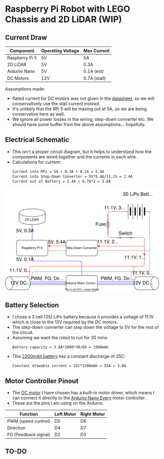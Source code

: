 # Raspberry Pi Robot with LEGO Chassis and 2D LiDAR (WIP)

## Current Draw

| Component      | Operating Voltage | Max Current  |
|----------------|-------------------|--------------|
| Raspberry Pi 5 | 5V                | 5A           |
| 2D LiDAR       | 5V                | 0.3A         |
| Arduino Nano   | 5V                | 0.1A (est)   |
| DC Motors      | 12V               | 0.7A (stall) |

Assumptions made:
- Rated current for DC motors was not given in the [datasheet](https://thepihut.com/products/brushless-dc-motor-with-encoder-12v-159rpm?variant=27740916241), so we will conservatively use the stall current instead.
- It's unlikely that the RPi 5 will be maxing out at 5A, so we are being conservative here as well.
- We ignore all power losses in the wiring, step-down converter etc. We should have some buffer from the above assumptions... hopefully.


## Electrical Schematic

- This isn't a proper circuit diagram, but it helps to understand how the components are wired together and the currents in each wire. 
- Calculations for current:
    ```
    Current into RPi = 5A + 0.3A + 0.1A = 5.4A
    Current into Step-Down Converter = 5V*5.4A/11.1V = 2.4A
    Current out of Battery = 2.4A + 0.7A*2 = 3.8A
    ```

![diagram](schematic.drawio.svg)

## Battery Selection

- I chose a 3 cell (3S) LiPo battery because it provides a voltage of 11.1V which is close to the 12V required by the DC motors.
- The step-down converter can step down the voltage to 5V for the rest of the circuit.
- Assuming we want the robot to run for 30 mins:
    ```
    Battery capacity = 3.8A*1000*30/60 = 1900mAh
    ```
- This [2200mAh battery](https://www.overlander.co.uk/catalog/product/view/id/1771/s/2200mah-3s-11-1v-25c-lipo-battery-xt60-overlander-sport/category/442/) has a constant discharge of 25C:
    ```
    Constant drawable current = 25C*2200mAh = 55A > 3.8A
    ```

## Motor Controller Pinout

- The [DC motor](https://wiki.dfrobot.com/FIT0441_Brushless_DC_Motor_with_Encoder_12V_159RPM) I have chosen has a built-in motor driver, which means I can connect it directly to the [Arduino Nano Every](https://store.arduino.cc/products/arduino-nano-every?srsltid=AfmBOor6d81EQKxD28ozaUNNCgAMu892tToQ9exD76huXJCx3Uv8hGlc) motor controller.
- These are the pins I am using on the Arduino.

| Function             | Left Motor | Right Motor |
|----------------------|------------|-------------|
| PWM (speed control)  | D5         | D6          |
| Direction            | D4         | D7          |
| FG (Feedback signal) | D2         | D3          |

## TO-DO


